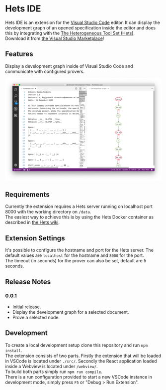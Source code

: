 # Hets IDE

Hets IDE is an extension for the [Visual Studio Code](https://code.visualstudio.com/) editor.
It can display the development graph of an opened specification inside the editor and does this by integrating with the [The Heterogeneous Tool Set (Hets)](http://hets.eu/).  
Download it from [the Visual Studio Marketplace](https://marketplace.visualstudio.com/items?itemName=spechub.hets-ide)!

## Features

Display a development graph inside of Visual Studio Code and communicate with configured provers.

![display graph](resources/graph.png)

## Requirements

Currently the extension requires a Hets server running on localhost port 8000 with the working directory on `/data`.  
The easiest way to achieve this is by using the Hets Docker container as described in [the Hets wiki](https://github.com/spechub/Hets/wiki/How-to-use-the-Hets-Docker-Container#1-hets-standalone-container).

## Extension Settings

It's possible to configure the hostname and port for the Hets server. The default values are `localhost` for the hostname and `8000` for the port.  
The timeout (in seconds) for the prover can also be set, default are 5 seconds.

## Release Notes

### 0.0.1

* Initial release.
* Display the development graph for a selected document.
* Prove a selected node.

## Development

To create a local development setup clone this repository and run `npm install`.  
The extension consists of two parts. Firstly the extension that will be loaded in VSCode is located under `./src/`. Secondly the React application loaded inside a Webview is located under `/webview/`.  
To build both parts simply run `npm run compile`.  
There is a run configuration provided to start a new VSCode instance in development mode, simply press `F5` or "Debug > Run Extension".
